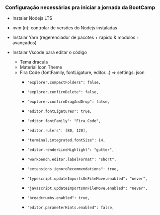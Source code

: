 ### Configuração necessárias pra iniciar a jornada da BootCamp
- Instalar Nodejs LTS
- nvm (n): controlar de versões do Nodejs instaladas
- Instalar Yarn (regerenciador de pacotes + rapido & modulos + avançados)

- Instalar Vscode para editar o código
  - Tema dracula
  - Material Icon Theme
  - Fira Code (fontFamily, fontLigature, editor...) => settings: json
    -     "explorer.compactFolders": false,
    -     "explorer.confirmDelete": false,
    -     "explorer.confirmDragAndDrop": false,
    -     "editor.fontLigatures": true,
    -     "editor.fontFamily": "Fira Code",
    -     "editor.rulers": [80, 120],
    -     "terminal.integrated.fontSize": 14,
    -     "editor.renderLineHighlight": "gutter",
    -     "workbench.editor.labelFormat": "short",
    -     "extensions.ignoreRecommendations": true,
    -     "typescript.updateImportsOnFileMove.enabled": "never",
    -     "javascript.updateImportsOnFileMove.enabled": "never",
    -     "breadcrumbs.enabled": true,
    -     "editor.parameterHints.enabled": false,   



